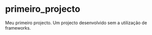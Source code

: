 # primeiro_projecto
Meu primeiro projecto. Um projecto desenvolvido sem a utilização de frameworks.
